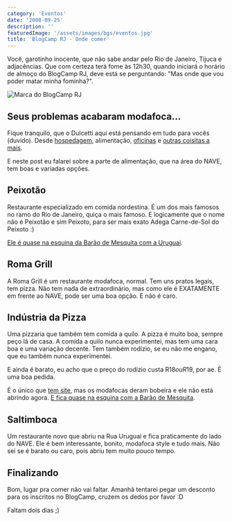 ```yaml
---
category: 'Eventos'
date: '2008-09-25'
description: ''
featuredImage: '/assets/images/bgs/eventos.jpg'
title: 'BlogCamp RJ - Onde comer'
---
```


Você, garotinho inocente, que não sabe andar pelo Rio de Janeiro, Tijuca e adjacências. Que com certeza terá fome às 12h30, quando iniciará o horário de almoço do BlogCamp RJ, deve está se perguntando: "Mas onde que vou poder matar minha fominha?".

![Marca do BlogCamp RJ](/uploads/marca-blogcamp-rj.jpg)

## Seus problemas acabaram modafoca...

Fique tranquilo, que o Dulcetti aqui está pensando em tudo para vocês (duvido). Desde [hospedagem](/blogcamp-rj-onde-ficar), alimentação, [oficinas](/blogcamp-rj-oficinas-e-novidades) e [outras coisitas a mais](/blogcamp-rj-todos-os-detalhes-que-voce-precisa-saber).

E neste post eu falarei sobre a parte de alimentação, que na área do NAVE, tem boas e variadas opções.

## Peixotão

Restaurante especializado em comida nordestina. É um dos mais famosos no ramo do Rio de Janeiro, quiça o mais famoso. E logicamente que o nome não é Peixotão e sim Peixoto, para ser mais exato Adega Carne-de-Sol do Peixoto :)

[Ele é quase na esquina da Barão de Mesquita com a Uruguai](http://maps.google.com/maps?f=q&hl=en&geocode=&q=bar%C3%A3o+de+mesquita+616,+andara%C3%AD+rio+de+janeiro&sll=-22.926233,-43.2462&sspn=0.004051,0.006545&ie=UTF8&ll=-22.926634,-43.244483&spn=0.004051,0.006545&t=h&z=18&iwloc=addr).

## Roma Grill

A Roma Grill é um restaurante modafoca, normal. Tem uns pratos legais, tem pizza. Não tem nada de extraordinário, mas como ele é EXATAMENTE em frente ao NAVE, pode ser uma boa opção. E não é caro.

## Indústria da Pizza

Uma pizzaria que também tem comida a quilo. A pizza é muito boa, sempre peço lá de casa. A comida a quilo nunca experimentei, mas tem uma cara boa e uma variação decente. Tem também rodízio, se eu não me engano, que eu também nunca experimentei.

E ainda é barato, eu acho que o preço do rodízio custa R$18 ou R$19, por ae. É uma boa pedida.

É o único que [tem site](http://www.industriadapizza.com.br/), mas os modafocas deram bobeira e ele não está abrindo agora. [E fica quase na esquina com a Barão de Mesquita](http://maps.google.com/maps?f=q&hl=en&geocode=&q=R+URUGUAI,+159+-+Tijuca,+Rio+de+Janeiro+-+RJ,+20510-060,+Brazil&sll=-22.931403,-43.241782&sspn=0.016205,0.026178&ie=UTF8&t=h&z=17&iwloc=addr).

## Saltimboca

Um restaurante novo que abriu na Rua Uruguai e fica praticamente do lado do NAVE. Ele é bem interessante, bonito, modafoca style e tudo mais. Não sei se é barato ou caro, pois abriu tem muito pouco tempo.

## Finalizando

Bom, lugar pra comer não vai faltar. Amanhã tentarei pegar um desconto para os inscritos no BlogCamp, cruzem os dedos por favor :D

Faltam dois dias ;)
